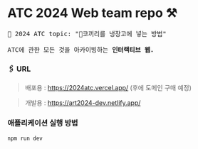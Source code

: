 # ATC 2024 Web team repo ⚒️
<pre>
🔆 2024 ATC topic: "🐘코끼리를 냉장고에 넣는 방법"

ATC에 관한 모든 것을 아카이빙하는 <b>인터랙티브 웹.</b>
</pre>

### 🖇️ URL

> 배포용 : https://2024atc.vercel.app/  (후에 도메인 구매 예정)

> 개발용 : https://art2024-dev.netlify.app/


### 애플리케이션 실행 방법

```
npm run dev
```


